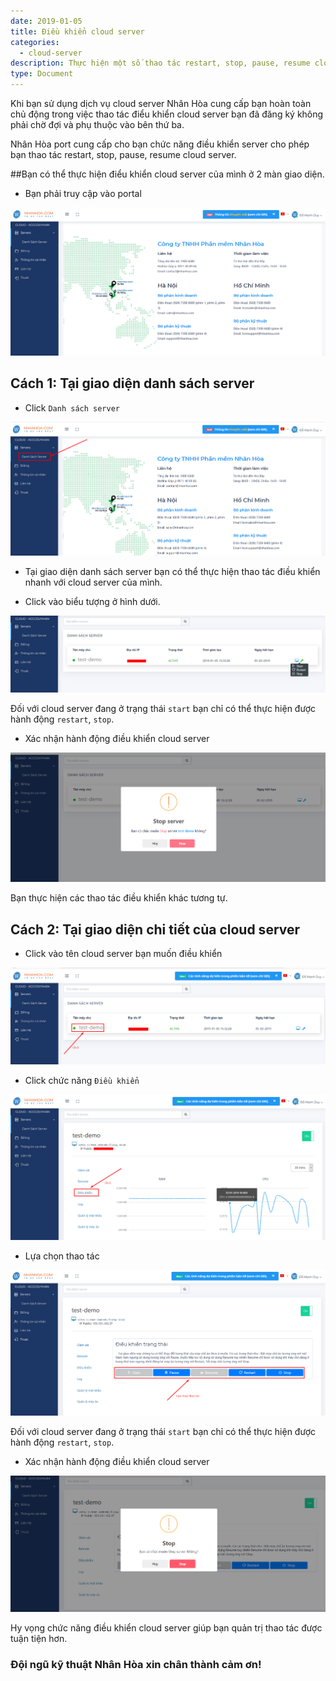 ```yaml
---
date: 2019-01-05
title: Điều khiển cloud server
categories:
  - cloud-server
description: Thực hiện một số thao tác restart, stop, pause, resume cloud server
type: Document
---
```


Khi bạn sử dụng dịch vụ cloud server Nhân Hòa cung cấp bạn hoàn toàn chủ động trong việc thao tác điểu khiển cloud server bạn đã đăng ký không phải chờ đợi và phụ thuộc vào bên thứ ba.

Nhân Hòa port cung cấp cho bạn chức năng điều khiển server cho phép bạn thao tác restart, stop, pause, resume cloud server.

##Bạn có thể thực hiện điểu khiển cloud server của mình ở 2 màn giao diện.

+ Bạn phải truy cập vào portal

![](/images/img-control-cloud-server/Screenshot_600.png)

## Cách 1: Tại giao diện danh sách server

+ Click `Danh sách server`

![](/images/img-control-cloud-server/Screenshot_601.png)

+ Tại giao diện danh sách server bạn có thể thực hiện thao tác điều khiển nhanh với cloud server của mình.

+ Click vào biểu tượng ở hình dưới.

![](/images/img-control-cloud-server/Screenshot_602.png)

Đối với cloud server đang ở trạng thái `start` bạn chỉ có thể thực hiện được hành động `restart`, `stop`.  

+ Xác nhận hành động điều khiển cloud server

![](/images/img-control-cloud-server/Screenshot_603.png)

Bạn thực hiện các thao tác điều khiển khác tương tự.

## Cách 2: Tại giao diện chi tiết của cloud server

+ Click vào tên cloud server bạn muốn điều khiển

![](/images/img-control-cloud-server/Screenshot_604.png)

+ Click chức năng `Điều khiển`

![](/images/img-control-cloud-server/Screenshot_605.png)

+ Lựa chọn thao tác

![](/images/img-control-cloud-server/Screenshot_606.png)

Đối với cloud server đang ở trạng thái `start` bạn chỉ có thể thực hiện được hành động `restart`, `stop`.

+ Xác nhận hành động điều khiển cloud server

![](/images/img-control-cloud-server/Screenshot_607.png)

Hy vọng chức năng điều khiển cloud server giúp bạn quản trị thao tác được tuận tiện hơn.

### Đội ngũ kỹ thuật Nhân Hòa xin chân thành cảm ơn!

